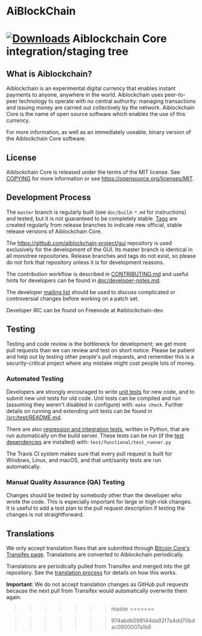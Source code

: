 # AiBlockChain
[![Downloads](https://img.shields.io/github/downloads/nickgsh/AiBlockChain/total)](https://github.com/nickghs/AiBlockChain)
Aiblockchain Core integration/staging tree
=====================================




What is Aiblockchain?
----------------

Aiblockchain is an experimental digital currency that enables instant payments to
anyone, anywhere in the world. Aiblockchain uses peer-to-peer technology to operate
with no central authority: managing transactions and issuing money are carried
out collectively by the network. Aiblockchain Core is the name of open source
software which enables the use of this currency.

For more information, as well as an immediately useable, binary version of
the Aiblockchain Core software.

License
-------

Aiblockchain Core is released under the terms of the MIT license. See [COPYING](COPYING) for more
information or see https://opensource.org/licenses/MIT.

Development Process
-------------------

The `master` branch is regularly built (see `doc/build-*.md` for instructions) and tested, but it is not guaranteed to be
completely stable. [Tags](https://github.com/aiblockchain-project/aiblockchain/tags) are created
regularly from release branches to indicate new official, stable release versions of Aiblockchain Core.

The https://github.com/aiblockchain-project/gui repository is used exclusively for the
development of the GUI. Its master branch is identical in all monotree
repositories. Release branches and tags do not exist, so please do not fork
that repository unless it is for development reasons.

The contribution workflow is described in [CONTRIBUTING.md](CONTRIBUTING.md)
and useful hints for developers can be found in [doc/developer-notes.md](doc/developer-notes.md).

The developer [mailing list](https://groups.google.com/forum/#!forum/aiblockchain-dev)
should be used to discuss complicated or controversial changes before working
on a patch set.

Developer IRC can be found on Freenode at #aiblockchain-dev.

Testing
-------

Testing and code review is the bottleneck for development; we get more pull
requests than we can review and test on short notice. Please be patient and help out by testing
other people's pull requests, and remember this is a security-critical project where any mistake might cost people
lots of money.

### Automated Testing

Developers are strongly encouraged to write [unit tests](src/test/README.md) for new code, and to
submit new unit tests for old code. Unit tests can be compiled and run
(assuming they weren't disabled in configure) with: `make check`. Further details on running
and extending unit tests can be found in [/src/test/README.md](/src/test/README.md).

There are also [regression and integration tests](/test), written
in Python, that are run automatically on the build server.
These tests can be run (if the [test dependencies](/test) are installed) with: `test/functional/test_runner.py`

The Travis CI system makes sure that every pull request is built for Windows, Linux, and macOS, and that unit/sanity tests are run automatically.

### Manual Quality Assurance (QA) Testing

Changes should be tested by somebody other than the developer who wrote the
code. This is especially important for large or high-risk changes. It is useful
to add a test plan to the pull request description if testing the changes is
not straightforward.

Translations
------------

We only accept translation fixes that are submitted through [Bitcoin Core's Transifex page](https://www.transifex.com/projects/p/bitcoin/).
Translations are converted to Aiblockchain periodically.

Translations are periodically pulled from Transifex and merged into the git repository. See the
[translation process](doc/translation_process.md) for details on how this works.

**Important**: We do not accept translation changes as GitHub pull requests because the next
pull from Transifex would automatically overwrite them again.
>>>>>>> master
=======

>>>>>>> 974abdb598144da92f7a4dd70bdac0900007a1b8
